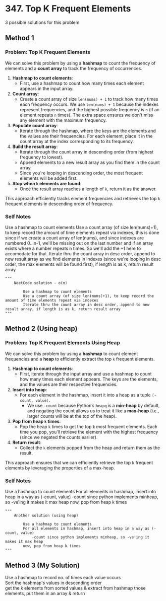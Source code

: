 # 347. Top K Frequent Elements

3 possible solutions for this problem

## Method 1

### Problem: Top K Frequent Elements

We can solve this problem by using a **hashmap** to count the frequency of elements and a **count array** to track the frequency of occurrences.

1. **Hashmap to count elements**:
   - First, use a hashmap to count how many times each element appears in the input array.
2. **Count array**:
   - Create a count array of size `len(nums) + 1` to track how many times each frequency occurs. We use `len(nums) + 1` because the indexes represent frequencies, and the highest possible frequency is `n` (if an element repeats `n` times). The extra space ensures we don't miss any element with the maximum frequency.
3. **Populate count array**:
   - Iterate through the hashmap, where the keys are the elements and the values are their frequencies. For each element, place it in the count array at the index corresponding to its frequency.
4. **Build the result array**:
   - Iterate through the count array in descending order (from highest frequency to lowest).
   - Append elements to a new result array as you find them in the count array.
   - Since you're looping in descending order, the most frequent elements will be added first.
5. **Stop when `k` elements are found**:
   - Once the result array reaches a length of `k`, return it as the answer.

This approach efficiently tracks element frequencies and retrieves the top `k` frequent elements in descending order of frequency.

### Self Notes
Use a hashmap to count elements
Use a count array (of size len(nums)+1), to keep record the amount of time elements repeat via indexes, this is done since if we create a count array of len(nums), and since indexes are numbered 0...n-1, we'll be missing out on the last number and if an array exists where a number repeats n times. So we'll add the +1 here to accomodate for that.
Iterate thru the count array in desc order, append to new result array as we find elements in indexes (since we're looping in desc order, the max elements will be found first), if length is as k, return result array 

```
"""
    NeetCode solution - o(n)

        Use a hashmap to count elements
        Use a count array (of size len(nums)+1), to keep record the amount of time elements repeat via indexes
        Iterate thru the count array in desc order, append to new result array, if length is as k, return result array 
"""
```

## Method 2 (Using heap)

### Problem: Top K Frequent Elements Using Heap

We can solve this problem by using a **hashmap** to count element frequencies and a **heap** to efficiently extract the top `k` frequent elements.

1. **Hashmap to count elements**:
   - First, iterate through the input array and use a hashmap to count how many times each element appears. The keys are the elements, and the values are their respective frequencies.
2. **Insert into heap**:
   - For each element in the hashmap, insert it into a heap as a tuple `(-count, value)`. 
     - We use `-count` because Python’s `heapq` is a **min-heap** by default, and negating the count allows us to treat it like a **max-heap** (i.e., larger counts will be at the top of the heap).
3. **Pop from heap `k` times**:
   - Pop the heap `k` times to get the top `k` most frequent elements. Each time you pop, you'll retrieve the element with the highest frequency (since we negated the counts earlier).
4. **Return result**:
   - Collect the `k` elements popped from the heap and return them as the result.

This approach ensures that we can efficiently retrieve the top `k` frequent elements by leveraging the properties of a max-heap.

### Self Notes
Use a hashmap to count elements
For all elements in hashmap, insert into heap in a way as (-count, value)
    -count since python implements minheap, so -ve'ing it makes it max heap
now, pop from heap k times

```
"""
    Another solution (using heap)

        Use a hashmap to count elements
        For all elements in hashmap, insert into heap in a way as (-count, value)
            -count since python implements minheap, so -ve'ing it makes it max heap
        now, pop from heap k times
"""
```

## Method 3 (My Solution)

Use a hashmap to record no. of times each value occurs  
Sort the hashmap's values in descending order  
get the k elements from sorted values & extract from hashmap those elements, put them in an array & return


